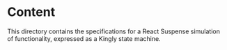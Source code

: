 # Content
This directory contains the specifications for a React Suspense simulation of functionality, 
expressed as a Kingly state machine.  
